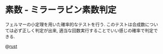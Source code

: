 # 素数 - ミラーラビン素数判定

フェルマーの小定理を用いた確率的なテストを行う.
このテストは合成数については必ず正しく判定が出来, 適当な回数実行することでいい感じの確率で判定できる.

@[rust](procon-rs/src/num/prime/mrtest.rs)
